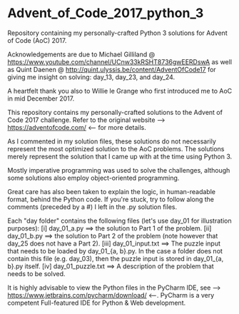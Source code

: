 # Advent_of_Code_2017_python_3
Repository containing my personally-crafted Python 3 solutions for Advent of Code (AoC) 2017.

Acknowledgements are due to Michael Gilliland @ https://www.youtube.com/channel/UCnw33kRSHT8736gwEERDswA
as well as Quint Daenen @ http://quint.ulyssis.be/content/AdventOfCode17
for giving me insight on solving: day_13, day_23, and day_24.

A heartfelt thank you also to Willie le Grange who first introduced me to AoC in mid December 2017.

This repository contains my personally-crafted solutions to the Advent of Code 2017 challenge.
Refer to the original website --> https://adventofcode.com/ <-- for more details.

As I commented in my solution files, these solutions do not necessarily represent the most optimized solution to the AoC problems.
The solutions merely represent the solution that I came up with at the time using Python 3.

Mostly imperative programming was used to solve the challenges, although some solutions also employ object-oriented programming.

Great care has also been taken to explain the logic, in human-readable format, behind the Python code.
If you're stuck, try to follow along the comments (preceded by a #) I left in the .py solution files.

Each "day folder" contains the following files (let's use day_01 for illustration purposes):
[i]   day_01_a.py  ==> the solution to Part 1 of the problem.
[ii]  day_01_b.py  ==> the solution to Part 2 of the problem (note however that day_25 does not have a Part 2).
[iii] day_01_input.txt ==> The puzzle input that needs to be loaded by day_01_{a, b}.py.  In the case a folder does not contain this file (e.g. day_03), then the puzzle input is stored in day_01_{a, b}.py itself.
[iv]  day_01_puzzle.txt ==> A description of the problem that needs to be solved.

It is highly advisable to view the Python files in the PyCharm IDE, see --> https://www.jetbrains.com/pycharm/download/ <--.
PyCharm is a very competent Full-featured IDE for Python & Web development.
